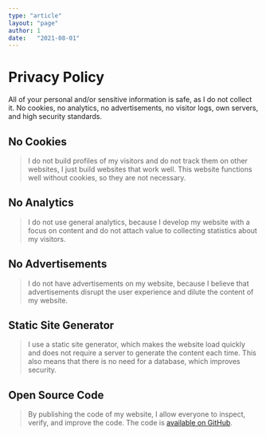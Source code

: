 ```yaml
---
type: "article"
layout: "page"
author: 1
date:   "2021-08-01"
---
```


# Privacy Policy

All of your personal and/or sensitive information is safe, as I do not collect it. No cookies, no analytics, no advertisements, no visitor logs, own servers, and high security standards.

## No Cookies
> I do not build profiles of my visitors and do not track them on other websites, I just build websites that work well. This website functions well without cookies, so they are not necessary.
## No Analytics
> I do not use general analytics, because I develop my website with a focus on content and do not attach value to collecting statistics about my visitors.
## No Advertisements
> I do not have advertisements on my website, because I believe that advertisements disrupt the user experience and dilute the content of my website.
## Static Site Generator
> I use a static site generator, which makes the website load quickly and does not require a server to generate the content each time. This also means that there is no need for a database, which improves security.
## Open Source Code
> By publishing the code of my website, I allow everyone to inspect, verify, and improve the code. The code is [available on GitHub](https://github.com/ricardobalk/website).